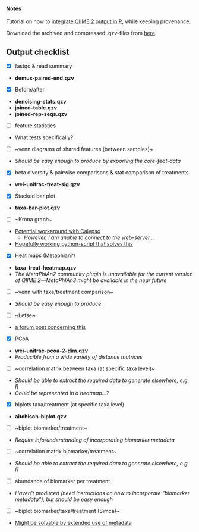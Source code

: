#### Notes

Tutorial on how to [integrate QIIME 2 output in R](https://forum.qiime2.org/t/tutorial-integrating-qiime2-and-r-for-data-visualization-and-analysis-using-qiime2r/4121), while keeping provenance.

Download the archived and compressed .qzv-files from [here](https://lu.box.com/s/u3kd6smwqvaim07phadlrg1panoz9b4j).

## Output checklist

- [x] fastqc & read summary
 - __demux-paired-end.qzv__

- [x] Before/after
 - __denoising-stats.qzv__
 - __joined-table.qzv__
 - __joined-rep-seqs.qzv__


- [ ] feature statistics
 - What tests specifically?


- [ ] ~venn diagrams of shared features (between samples)~
 - _Should be easy enough to produce by exporting the core-feat-data_


- [x] beta diversity & pairwise comparisons & stat comparison of treatments
 - __wei-unifrac-treat-sig.qzv__


- [x] Stacked bar plot
 - __taxa-bar-plot.qzv__


- [ ] ~Krona graph~
 - [Potential workaround with Calypso](https://forum.qiime2.org/t/how-can-we-use-qiime2-artifacts-for-krona/11610/2)
   - _However, I am unable to connect to the web-server..._
 - [Hopefully working python-script that solves this](https://forum.qiime2.org/t/generate-krona-charts-from-taxa-barplots/12639)


- [x] Heat maps (Metaphlan?)
 - __taxa-treat-heatmap.qzv__
 - _The MetaPhlAn2 community plugin is unavailable for the current version of QIIME 2—MetaPhlAn3 might be available in the near future_


- [ ] ~venn with taxa/treatment comparison~
 - _Should be easy enough to produce_


- [ ] ~Lefse~
 - [a forum post concerning this](https://forum.qiime2.org/t/qiime2-to-lefse/13132/4)


- [x] PCoA
 - __wei-unifrac-pcoa-2-dim.qzv__
 - _Producible from a wide variety of distance matrices_


- [ ] ~correlation matrix between taxa (at specific taxa level)~
 - _Should be able to extract the required data to generate elsewhere, e.g. R_
 - _Could be represented in a heatmap...?_


- [x] biplots taxa/treatment (at specific taxa level)
 - __aitchison-biplot.qzv__


- [ ] ~biplot biomarker/treatment~
 - _Require info/understanding of incorporating biomarker metadata_


- [ ] ~correlation matrix biomarker/treatment~
 - _Should be able to extract the required data to generate elsewhere, e.g. R_


- [ ] abundance of biomarker per treatment
 - _Haven't produced (need instructions on how to incorporate "biomarker metadata"), but should be easy enough_


- [ ] ~biplot biomarker/taxa/treatment (Simca)~
 - [Might be solvable by extended use of metadata](https://forum.qiime2.org/t/how-to-output-metadata-as-an-artifact/10338)
